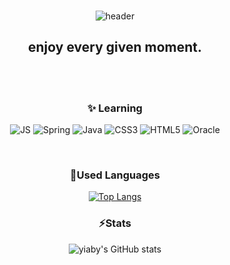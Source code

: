 <div align=center>

###
![header](https://capsule-render.vercel.app/api?type=waving&color=0:#DD5E89,100:#F7BB97&height=300&text=Welcome!&fontColor=FFDCEF&animation=fadeIn&fontSize=50&fontAlign=85)



## enjoy every given moment.

<br><br>

### ✨ Learning

 ![JS](https://img.shields.io/badge/JavaScript-F7DF1E?style=flat-square&logo=JavaScript&logoColor=white)
 ![Spring](https://img.shields.io/badge/Spring-6DB33F?style=flat-square&logo=Spring&logoColor=white)
 ![Java](https://img.shields.io/badge/Java-007396?style=flat-square&logo=Java&logoColor=white)
 ![CSS3](https://img.shields.io/badge/CSS3-1572B6?style=flat-square&logo=CSS3&logoColor=white)
 ![HTML5](https://img.shields.io/badge/HTML5-E34F26?style=flat-square&logo=HTML5&logoColor=white)
 ![Oracle](https://img.shields.io/badge/Oracle-F80000?style=flat-square&logo=Oracle&logoColor=white)
 
 <br>

### 🔭Used Languages

[![Top Langs](https://github-readme-stats.vercel.app/api/top-langs/?username=yiaby&layout=compact&theme=material-palenight)](https://github.com/yiaby/github-readme-stats)
<br>

### ⚡Stats

![yiaby's GitHub stats](https://github-readme-stats.vercel.app/api?username=yiaby&show_icons=true&theme=material-palenight)




<!--
**yiaby/yiaby** is a ✨ _special_ ✨ repository because its `README.md` (this file) appears on your GitHub profile.

Here are some ideas to get you started:

- 🔭 I’m currently working on ...
- 🌱 I’m currently learning ...
- 👯 I’m looking to collaborate on ...
- 🤔 I’m looking for help with ...
- 💬 Ask me about ...
- 📫 How to reach me: ...
- 😄 Pronouns: ...
- ⚡ Fun fact: ...
-->

 </div>
